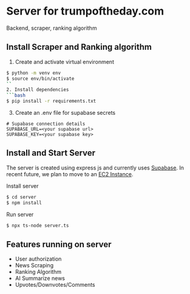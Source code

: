# Server for trumpoftheday.com
 Backend, scraper, ranking algorithm

## Install Scraper and Ranking algorithm
1. Create and activate virtual environment
```bash
$ python -m venv env
$ source env/bin/activate
`` 
2. Install dependencies
```bash
$ pip install -r requirements.txt
```

3. Create an .env file for supabase secrets
```
# Supabase connection details
SUPABASE_URL=<your supabase url>
SUPABASE_KEY=<your supabase key>
```

## Install and Start Server
The server is created using express js and currently uses [Supabase](https://supabase.com/). In recent future, we plan to move to an [EC2 Instance](https://aws.amazon.com/ec2/).

Install server
```bash
$ cd server
$ npm install
```
Run server
```bash
$ npx ts-node server.ts
```

## Features running on server
<ul>
<li>User authorization
<li>News Scraping
<li>Ranking Algorithm
<li>AI Summarize news
<li>Upvotes/Downvotes/Comments
</ul>